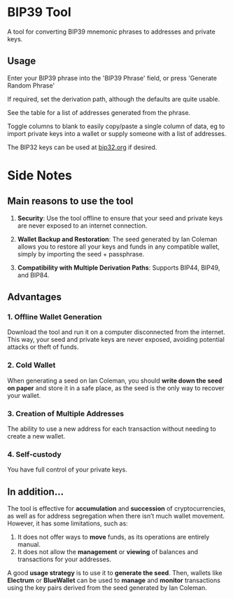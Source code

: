 # BIP39 Tool

A tool for converting BIP39 mnemonic phrases to addresses and private keys.

## Usage

Enter your BIP39 phrase into the 'BIP39 Phrase' field, or press
'Generate Random Phrase'

If required, set the derivation path, although the defaults are quite usable.

See the table for a list of addresses generated from the phrase.

Toggle columns to blank to easily copy/paste a single column of data, eg to
import private keys into a wallet or supply someone with a list of addresses.

The BIP32 keys can be used at [bip32.org](https://bip32.org) if desired.

# Side Notes

## Main reasons to use the tool

1. **Security**: Use the tool offline to ensure that your seed and private keys are never exposed to an internet connection.

2. **Wallet Backup and Restoration**: The seed generated by Ian Coleman allows you to restore all your keys and funds in any compatible wallet, simply by importing the seed + passphrase.

3. **Compatibility with Multiple Derivation Paths**: Supports BIP44, BIP49, and BIP84.

## Advantages

### 1. Offline Wallet Generation

Download the tool and run it on a computer disconnected from the internet. This way, your seed and private keys are never exposed, avoiding potential attacks or theft of funds.

### 2. Cold Wallet

When generating a seed on Ian Coleman, you should **write down the seed on paper** and store it in a safe place, as the seed is the only way to recover your wallet.

### 3. Creation of Multiple Addresses

The ability to use a new address for each transaction without needing to create a new wallet.

### 4. Self-custody

You have full control of your private keys.

## In addition...

The tool is effective for **accumulation** and **succession** of cryptocurrencies, as well as for address segregation when there isn’t much wallet movement. However, it has some limitations, such as:

1. It does not offer ways to **move** funds, as its operations are entirely manual.
2. It does not allow the **management** or **viewing** of balances and transactions for your addresses.

A good **usage strategy** is to use it to **generate the seed**. Then, wallets like **Electrum** or **BlueWallet** can be used to **manage** and **monitor** transactions using the key pairs derived from the seed generated by Ian Coleman.
